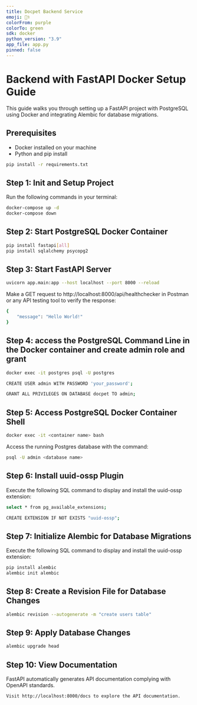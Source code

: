 ```yaml
---
title: Docpet Backend Service
emoji: 👨‍⚕️
colorFrom: purple
colorTo: green
sdk: docker
python_version: "3.9"
app_file: app.py
pinned: false
---
```


# Backend with FastAPI Docker Setup Guide

This guide walks you through setting up a FastAPI project with PostgreSQL using Docker and integrating Alembic for database migrations.

## Prerequisites

- Docker installed on your machine
- Python and pip install
```bash
pip install -r requirements.txt
```

## Step 1: Init and Setup Project

Run the following commands in your terminal:

```bash
docker-compose up -d
docker-compose down
```

## Step 2: Start PostgreSQL Docker Container
```bash
pip install fastapi[all]
pip install sqlalchemy psycopg2
```

## Step 3: Start FastAPI Server
```bash
uvicorn app.main:app --host localhost --port 8000 --reload
```

Make a GET request to http://localhost:8000/api/healthchecker in Postman or any API testing tool to verify the response:
```bash
{
    "message": "Hello World!"
}
```
## Step 4: access the PostgreSQL Command Line in the Docker container and create admin role and grant
```bash
docker exec -it postgres psql -U postgres

CREATE USER admin WITH PASSWORD 'your_password';

GRANT ALL PRIVILEGES ON DATABASE docpet TO admin;
```

## Step 5: Access PostgreSQL Docker Container Shell
```bash
docker exec -it <container name> bash
```

Access the running Postgres database with the command:
```bash
psql -U admin <database name>
```

## Step 6: Install uuid-ossp Plugin
Execute the following SQL command to display and install the uuid-ossp extension:
```bash
select * from pg_available_extensions;

CREATE EXTENSION IF NOT EXISTS "uuid-ossp";
```

## Step 7: Initialize Alembic for Database Migrations
Execute the following SQL command to display and install the uuid-ossp extension:
```bash
pip install alembic
alembic init alembic
```

## Step 8: Create a Revision File for Database Changes
```bash
alembic revision --autogenerate -m "create users table"
```

## Step 9: Apply Database Changes
```bash
alembic upgrade head
```

## Step 10: View Documentation
FastAPI automatically generates API documentation complying with OpenAPI standards.
```bash
Visit http://localhost:8000/docs to explore the API documentation.
```
